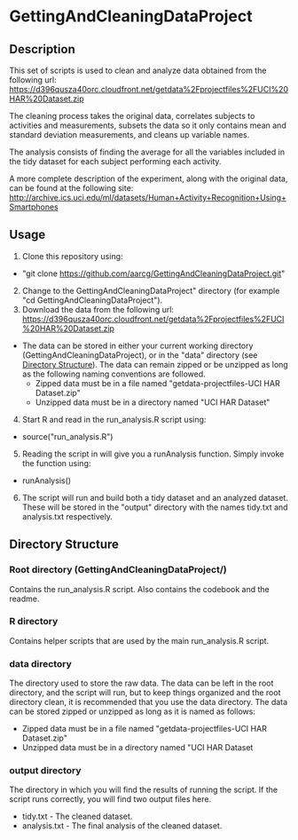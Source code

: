 # GettingAndCleaningDataProject

## Description
This set of scripts is used to clean and analyze data obtained from the following url: https://d396qusza40orc.cloudfront.net/getdata%2Fprojectfiles%2FUCI%20HAR%20Dataset.zip

The cleaning process takes the original data, correlates subjects to activities and measurements, subsets the data so it only contains mean and standard deviation measurements, and cleans up variable names.

The analysis consists of finding the average for all the variables included in the tidy dataset for each subject performing each activity.

A more complete description of the experiment, along with the original data, can be found at the following site: http://archive.ics.uci.edu/ml/datasets/Human+Activity+Recognition+Using+Smartphones

## Usage
1. Clone this repository using:
  - "git clone https://github.com/aarcg/GettingAndCleaningDataProject.git"
2. Change to the GettingAndCleaningDataProject" directory (for example "cd GettingAndCleaningDataProject").
3. Download the data from the following url: https://d396qusza40orc.cloudfront.net/getdata%2Fprojectfiles%2FUCI%20HAR%20Dataset.zip
  - The data can be stored in either your current working directory (GettingAndCleaningDataProject), or in the "data" directory (see [Directory Structure](#directory-structure)). The data can remain zipped or be unzipped as long as the following naming conventions are followed.
    - Zipped data must be in a file named "getdata-projectfiles-UCI HAR Dataset.zip"
    - Unzipped data must be in a directory named "UCI HAR Dataset"
4. Start R and read in the run_analysis.R script using:
  - source("run_analysis.R")
5. Reading the script in will give you a runAnalysis function. Simply invoke the function using:
  - runAnalysis()
6. The script will run and build both a tidy dataset and an analyzed dataset. These will be stored in the "output" directory with the names tidy.txt and analysis.txt respectively.

## Directory Structure
### Root directory (GettingAndCleaningDataProject/)
Contains the run_analysis.R script. Also contains the codebook and the readme.

### R directory
Contains helper scripts that are used by the main run_analysis.R script.

### data directory
The directory used to store the raw data. The data can be left in the root directory, and the script will run, but to keep things organized and the root directory clean, it is recommended that you use the data directory. The data can be stored zipped or unzipped as long as it is named as follows:
  - Zipped data must be in a file named "getdata-projectfiles-UCI HAR Dataset.zip"
  - Unzipped data must be in a directory named "UCI HAR Dataset

### output directory
The directory in which you will find the results of running the script. If the script runs correctly, you will find two output files here.
  - tidy.txt - The cleaned dataset.
  - analysis.txt - The final analysis of the cleaned dataset.
